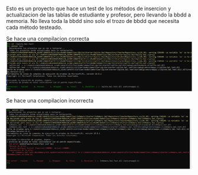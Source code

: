 Esto es un proyecto que hace un test de los métodos de insercion y actualizacion de las tablas de estudiante y profesor, pero llevando la bbdd a memoria.
No lleva toda la bbdd sino solo el trozo de bbdd que necesita cada método testeado.

Se hace una compilacion correcta
![DEMO1-4](Correcto.PNG)

Se hace una compilacion incorrecta

![DEMO1-4](Error.PNG)

